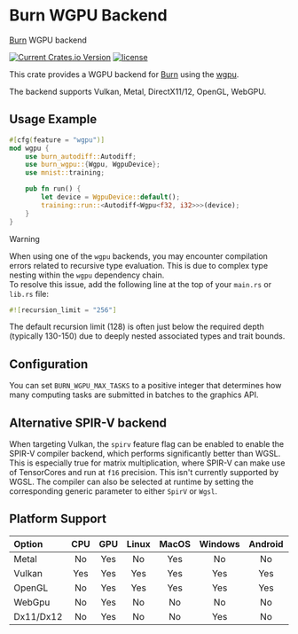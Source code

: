 # Burn WGPU Backend

[Burn](https://github.com/tracel-ai/burn) WGPU backend

[![Current Crates.io Version](https://img.shields.io/crates/v/burn-wgpu.svg)](https://crates.io/crates/burn-wgpu)
[![license](https://shields.io/badge/license-MIT%2FApache--2.0-blue)](https://github.com/tracel-ai/burn-wgpu/blob/master/README.md)

This crate provides a WGPU backend for [Burn](https://github.com/tracel-ai/burn) using the
[wgpu](https://github.com/gfx-rs/wgpu).

The backend supports Vulkan, Metal, DirectX11/12, OpenGL, WebGPU.

## Usage Example

```rust
#[cfg(feature = "wgpu")]
mod wgpu {
    use burn_autodiff::Autodiff;
    use burn_wgpu::{Wgpu, WgpuDevice};
    use mnist::training;

    pub fn run() {
        let device = WgpuDevice::default();
        training::run::<Autodiff<Wgpu<f32, i32>>>(device);
    }
}
```

> [!WARNING]  
> When using one of the `wgpu` backends, you may encounter compilation errors related to recursive type evaluation. This is due to complex type nesting within the `wgpu` dependency chain.  
> To resolve this issue, add the following line at the top of your `main.rs` or `lib.rs` file:
> ```rust
> #![recursion_limit = "256"]
> ```
> The default recursion limit (128) is often just below the required depth (typically 130-150) due to deeply nested associated types and trait bounds.


## Configuration

You can set `BURN_WGPU_MAX_TASKS` to a positive integer that determines how many computing tasks are
submitted in batches to the graphics API.

## Alternative SPIR-V backend

When targeting Vulkan, the `spirv` feature flag can be enabled to enable the SPIR-V compiler
backend, which performs significantly better than WGSL. This is especially true for matrix
multiplication, where SPIR-V can make use of TensorCores and run at `f16` precision. This isn't
currently supported by WGSL. The compiler can also be selected at runtime by setting the
corresponding generic parameter to either `SpirV` or `Wgsl`.

## Platform Support

| Option    | CPU | GPU | Linux | MacOS | Windows | Android | iOS | WASM |
| :-------- | :-: | :-: | :---: | :---: | :-----: | :-----: | :-: | :--: |
| Metal     | No  | Yes |  No   |  Yes  |   No    |   No    | Yes |  No  |
| Vulkan    | Yes | Yes |  Yes  |  Yes  |   Yes   |   Yes   | Yes |  No  |
| OpenGL    | No  | Yes |  Yes  |  Yes  |   Yes   |   Yes   | Yes |  No  |
| WebGpu    | No  | Yes |  No   |  No   |   No    |   No    | No  | Yes  |
| Dx11/Dx12 | No  | Yes |  No   |  No   |   Yes   |   No    | No  |  No  |
